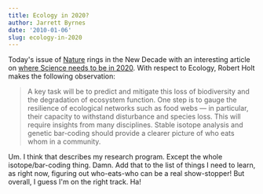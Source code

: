 ```yaml
---
title: Ecology in 2020?
author: Jarrett Byrnes
date: '2010-01-06'
slug: ecology-in-2020
---
```


Today's issue of [Nature](http://www.nature.com) rings in the New Decade with an interesting article on [where Science needs to be in 2020](http://dx.doi.org/10.1038/463026a).  With respect to Ecology, Robert Holt makes the following observation:

<blockquote>
A key task will be to predict and mitigate this loss of biodiversity and the degradation of ecosystem function. One step is to gauge the resilience of ecological networks such as food webs — in particular, their capacity to withstand disturbance and species loss. This will require insights from many disciplines. Stable isotope analysis and genetic bar-coding should provide a clearer picture of who eats whom in a community.
</blockquote>

Um.  I think that describes my research program.  Except the whole isotope/bar-coding thing.  Damn.  Add that to the list of things I need to learn, as right now, figuring out who-eats-who can be a real show-stopper!  But overall, I guess I'm on the right track.  Ha!
